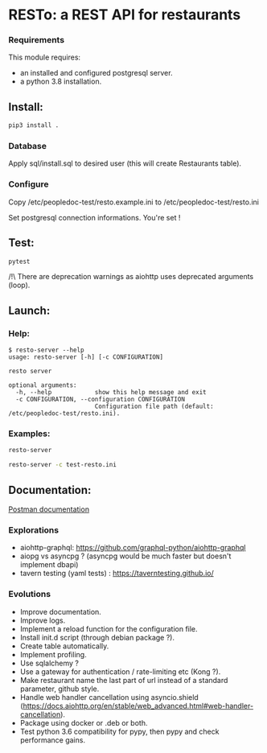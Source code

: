 # RESTo: a REST API for restaurants
### Requirements
This module requires:
- an installed and configured postgresql server.
- a python 3.8 installation.

## Install:
```sh
pip3 install .
```

### Database
Apply sql/install.sql to desired user (this will create Restaurants table).

### Configure
Copy /etc/peopledoc-test/resto.example.ini to /etc/peopledoc-test/resto.ini

Set postgresql connection informations. You're set !

## Test:
```sh
pytest
```
/!\ There are deprecation warnings as aiohttp uses deprecated arguments (loop).

## Launch:
### Help:
```
$ resto-server --help
usage: resto-server [-h] [-c CONFIGURATION]

resto server

optional arguments:
  -h, --help            show this help message and exit
  -c CONFIGURATION, --configuration CONFIGURATION
                        Configuration file path (default: /etc/peopledoc-test/resto.ini).
```

### Examples:
```sh
resto-server
```
```sh
resto-server -c test-resto.ini
```

## Documentation:
[Postman documentation](https://documenter.getpostman.com/view/9855198/SWEDzESm)

### Explorations
- aiohttp-graphql: https://github.com/graphql-python/aiohttp-graphql
- aiopg vs asyncpg ? (asyncpg would be much faster but doesn't implement dbapi)
- tavern testing (yaml tests) : https://taverntesting.github.io/

### Evolutions
- Improve documentation.
- Improve logs.
- Implement a reload function for the configuration file.
- Install init.d script (through debian package ?).
- Create table automatically.
- Implement profiling.
- Use sqlalchemy ?
- Use a gateway for authentication / rate-limiting etc (Kong ?).
- Make restaurant name the last part of url instead of a standard parameter, github style.
- Handle web handler cancellation using asyncio.shield (https://docs.aiohttp.org/en/stable/web_advanced.html#web-handler-cancellation).
- Package using docker or .deb or both.
- Test python 3.6 compatibility for pypy, then pypy and check performance gains.
